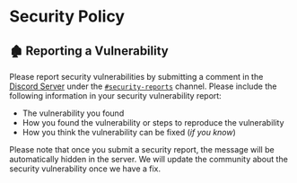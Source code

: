 # Security Policy

## 🏚️ Reporting a Vulnerability
Please report security vulnerabilities by submitting a comment in the [Discord Server](https://discord.gg/invite/KCkj4CeMtD) under the [`#security-reports`](https://discord.com/channels/1095523216098861188/1099433676808405084) channel. Please include the following information in your security vulnerability report:
- The vulnerability you found
- How you found the vulnerability or steps to reproduce the vulnerability
- How you think the vulnerability can be fixed (*if you know*)

Please note that once you submit a security report, the message will be automatically hidden in the server. We will update the community about the security vulnerability once we have a fix. 
